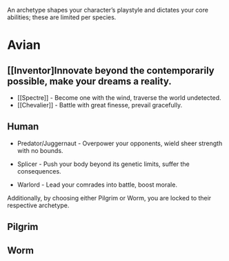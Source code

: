 An archetype shapes your character’s playstyle and dictates your core abilities; these are limited per species.
# Avian
## [[Inventor]Innovate beyond the contemporarily possible, make your dreams a reality.
- [[Spectre]] - Become one with the wind, traverse the world undetected.
- [[Chevalier]] - Battle with great finesse, prevail gracefully.

## Human

- Predator/Juggernaut - Overpower your opponents, wield sheer strength with no bounds.
    
- Splicer - Push your body beyond its genetic limits, suffer the consequences.
    
- Warlord - Lead your comrades into battle, boost morale.
    

  

Additionally, by choosing either Pilgrim or Worm, you are locked to their respective archetype.

  

## Pilgrim

## Worm